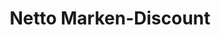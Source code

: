 ---
title: "Netto Marken-Discount"
url: /beckingen/netto-marken-discount-reimsbacher-strasse/
shop: Supermarkt
---